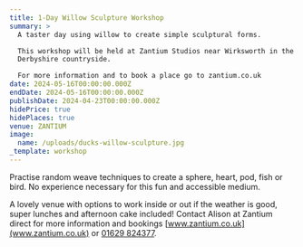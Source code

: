 ```yaml
---
title: 1-Day Willow Sculpture Workshop
summary: >
  A taster day using willow to create simple sculptural forms.

  This workshop will be held at Zantium Studios near Wirksworth in the beautiful
  Derbyshire countryside.

  For more information and to book a place go to zantium.co.uk
date: 2024-05-16T00:00:00.000Z
endDate: 2024-05-16T00:00:00.000Z
publishDate: 2024-04-23T00:00:00.000Z
hidePrice: true
hidePlaces: true
venue: ZANTIUM
image:
  name: /uploads/ducks-willow-sculpture.jpg
_template: workshop
---
```


Practise random weave techniques to create a sphere, heart, pod, fish or bird. No experience necessary for this fun and accessible medium.

A lovely venue with options to work inside or out if the weather is good, super lunches and afternoon cake included! Contact Alison at Zantium direct for more information and bookings [www.zantium.co.uk](www.zantium.co.uk) or [01629 824377](tel:01629824377).
